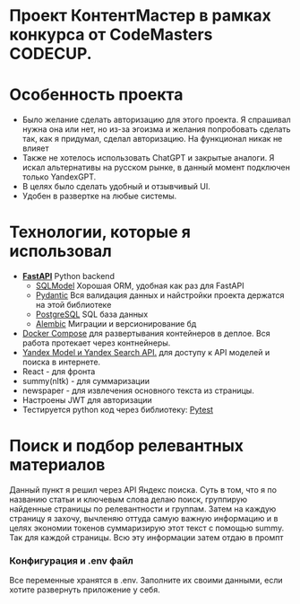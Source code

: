 # Проект КонтентМастер в рамках конкурса от CodeMasters CODECUP.

# Особенность проекта

- Было желание сделать авторизацию для этого проекта. Я спрашивал нужна она или нет, но из-за эгоизма и желания попробовать сделать так, как я придумал, сделал авторизацию. На функционал никак не влияет
- Также не хотелось использовать ChatGPT и закрытые аналоги. Я искал альтернативы на русском рынке, в данный момент подключен только YandexGPT.
- В целях было сделать удобный и отзывчивый UI.
- Удобен в развертке на любые системы.
# Технологии, которые я использовал

- [**FastAPI**](https://fastapi.tiangolo.com) Python backend
    - [SQLModel](https://sqlmodel.tiangolo.com) Хорошая ORM, удобная
    как раз для FastAPI
    - [Pydantic](https://docs.pydantic.dev) Вся валидация данных и найстройки проекта держатся на этой библиотеке
    - [PostgreSQL](https://www.postgresql.org) SQL база данных
    - [Alembic](https://alembic.sqlalchemy.org/en/latest/index.html) Миграции и версионирование бд
- [Docker Compose](https://www.docker.com) для развертывания контейнеров в деплое. Вся работа протекает через контнейнеры.
- [Yandex Model и Yandex Search API.](https://console.yandex.cloud/) для доступу к API моделей и поиска в интернете.
- React - для фронта
- summy(nltk) - для суммаризации
- newspaper - для извлечения основного текста из страницы.
- Настроены JWT для авторизации
- Тестируется python код через библиотеку: [Pytest](https://pytest.org)
# Поиск и подбор релевантных материалов
Данный пункт я решил через API Яндекс поиска. Суть в том, что я по названию статьи и ключевым слова делаю поиск, группирую найденные страницы по релевантности и группам.
Затем на каждую страницу я захочу, вычленяю оттуда самую важную информацию и в целях экономии токенов суммаризирую этот текст с помощью summy. Так для каждой страницы.
Всю эту информации затем отдаю в промпт


### Конфигурация и .env файл

Все переменные хранятся в .env. Заполните их своими данными, если хотите развернуть приложение у себя.
